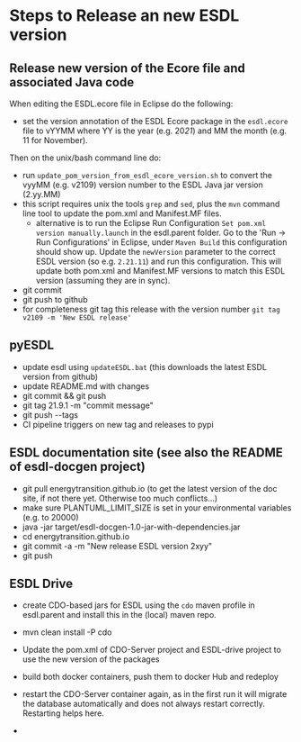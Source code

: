 # Steps to Release an new ESDL version


## Release new version of the Ecore file and associated Java code
When editing the ESDL.ecore file in Eclipse do the following:
- set the version annotation of the ESDL Ecore package in the `esdl.ecore` file to vYYMM where YY is the year (e.g. 20*21*) and MM the month (e.g. 11 for November).

   
Then on the unix/bash command line do:
- run `update_pom_version_from_esdl_ecore_version.sh` to convert the vyyMM (e.g. v2109) version number to the ESDL Java jar version (2.yy.MM)
- this script requires unix the tools `grep` and `sed`, plus the `mvn` command line tool to update the pom.xml and Manifest.MF files.
	- alternative is to run the Eclipse Run Configuration `Set pom.xml version manually.launch` in the esdl.parent folder. Go to the 'Run -> Run Configurations' in Eclipse, under `Maven Build` this configuration should show up. Update the `newVersion` parameter to the correct ESDL version (so e.g. `2.21.11`) and run this configuration. This will update both pom.xml and Manifest.MF versions to match this ESDL version (assuming they are in sync).
- git commit
- git push to github
- for completeness git tag this release with the version number `git tag v2109 -m 'New ESDL release'`


## pyESDL
- update esdl using `updateESDL.bat` (this downloads the latest ESDL version from github)
- update README.md with changes
- git commit && git push
- git tag 21.9.1 -m "commit message"
- git push --tags
- CI pipeline triggers on new tag and releases to pypi

## ESDL documentation site (see also the README of esdl-docgen project)
- git pull energytransition.github.io (to get the latest version of the doc site, if not there yet. Otherwise too much conflicts...)
- make sure  PLANTUML_LIMIT_SIZE is set in your environmental variables (e.g. to 20000)
- java -jar target/esdl-docgen-1.0-jar-with-dependencies.jar
- cd energytransition.github.io
- git commit -a -m "New release ESDL version 2xyy"
- git push

## ESDL Drive
- create CDO-based jars for ESDL using the `cdo` maven profile in esdl.parent and install this in the (local) maven repo.
- mvn clean install -P cdo
- Update the pom.xml of CDO-Server project and ESDL-drive project to use the new version of the packages
- build both docker containers, push them to docker Hub and redeploy
- restart the CDO-Server container again, as in the first run it will migrate the database automatically and does not always restart correctly. Restarting helps here.

- 